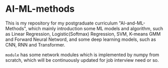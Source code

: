 # AI-ML-methods
This is my repository for my postgraduate curriculum "AI-and-ML-Methods", which mainly introduction some ML models and algorithm, such as Linear Regression, Logistic(Softmax) Regression, SVM, K-means GMM and Forward Neural Netword, and some deep learning models, such as CNN, RNN and Transformer. 

`module` has some network modules which is implemented by numpy from scratch, which will be continuously updated for job interview need or so.
